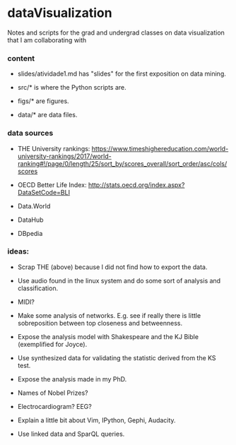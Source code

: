 # dataVisualization
Notes and scripts for the grad and undergrad classes on data visualization that I am collaborating with

### content

* slides/atividade1.md
has "slides" for the first exposition on data mining.

* src/\*
is where the Python scripts are.

* figs/\*
are figures.

* data/\*
are data files. 


### data sources

* THE University rankings:
https://www.timeshighereducation.com/world-university-rankings/2017/world-ranking#!/page/0/length/25/sort_by/scores_overall/sort_order/asc/cols/scores 

* OECD Better Life Index:
http://stats.oecd.org/index.aspx?DataSetCode=BLI 

* Data.World

* DataHub

* DBpedia

### ideas:

* Scrap THE (above) because I did not find how to export the data.

* Use audio found in the linux system and do some sort of analysis and classification.

* MIDI?

* Make some analysis of networks.
E.g. see if really there is little sobreposition between
top closeness and betweenness.

* Expose the analysis model with Shakespeare and the KJ Bible (exemplified for Joyce).

* Use synthesized data for validating the statistic derived from the KS test.

* Expose the analysis made in my PhD.

* Names of Nobel Prizes?

* Electrocardiogram? EEG?

* Explain a little bit about Vim, IPython, Gephi, Audacity.

* Use linked data and SparQL queries.
